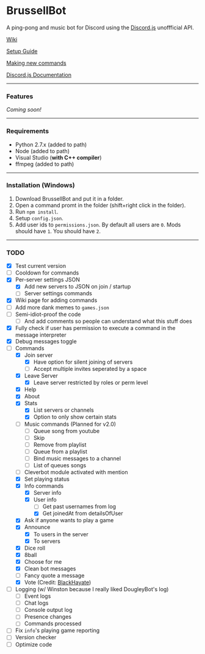 # BrussellBot

A ping-pong and music bot for Discord using the [Discord.js](https://github.com/hydrabolt/discord.js/) unoffficial API.

[Wiki](https://github.com/brussell98/BrussellBot/wiki)

[Setup Guide](https://github.com/brussell98/BrussellBot/wiki/Setup-Guide)

[Making new commands](https://github.com/brussell98/BrussellBot/wiki/New-Command-Guide)

[Discord.js Documentation](http://discordjs.readthedocs.org/en/latest/)

---

### Features
*Coming soon!*

---

### Requirements
- Python 2.7.x (added to path)
- Node (added to path)
- Visual Studio (**with C++ compiler**)
- ffmpeg (added to path)

---

### Installation (Windows)
1. Download BrussellBot and put it in a folder.
2. Open a command promt in the folder (shift+right click in the folder).
3. Run `npm install`.
4. Setup `config.json`.
5. Add user ids to `permissions.json`. By default all users are `0`. Mods should have `1`. You should have `2`.

---

### TODO

- [x] Test current version
- [ ] Cooldown for commands
- [x] Per-server settings JSON
	- [x] Add new servers to JSON on join / startup
	- [ ] Server settings commands
- [x] Wiki page for adding commands
- [ ] Add more dank memes to `games.json`
- [ ] Semi-idiot-proof the code
	- [ ] And add comments so people can understand what this stuff does
- [x] Fully check if user has permission to execute a command in the message interpreter
- [x] Debug messages toggle
- [ ] Commands
	- [x] Join server
		- [x] Have option for silent joining of servers
		- [ ] Accept multiple invites seperated by a space
	- [x] Leave Server
		- [x] Leave server restricted by roles or perm level
	- [x] Help
	- [x] About
	- [x] Stats
		- [x] List servers or channels
		- [x] Option to only show certain stats
	- [ ] Music commands (Planned for v2.0)
		- [ ] Queue song from youtube
		- [ ] Skip
		- [ ] Remove from playlist
		- [ ] Queue from a playlist
		- [ ] Bind music messages to a channel
		- [ ] List of queues songs
	- [ ] Cleverbot module activated with mention
	- [x] Set playing status
	- [x] Info commands
		- [x] Server info
		- [x] User info
			- [ ] Get past usernames from log
			- [x] Get joinedAt from detailsOfUser
	- [x] Ask if anyone wants to play a game
	- [x] Announce
		- [x] To users in the server
		- [x] To servers
	- [x] Dice roll
	- [x] 8ball
	- [x] Choose for me
	- [x] Clean bot messages
	- [ ] Fancy quote a message
	- [x] Vote (Credit: [BlackHayate](https://github.com/BlackHayate))
- [ ] Logging (w/ Winston because I really liked DougleyBot's log)
	- [ ] Event logs
	- [ ] Chat logs
	- [ ] Console output log
	- [ ] Presence changes
	- [ ] Commands processed
- [ ] Fix `info`'s playing game reporting
- [ ] Version checker
- [ ] Optimize code
